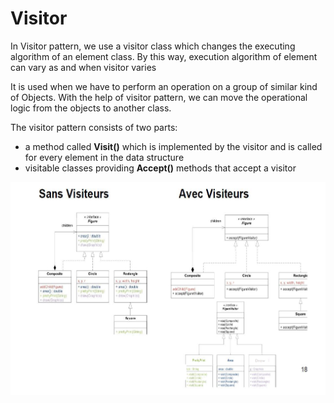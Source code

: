 # Visitor

In Visitor pattern, we use a visitor class which changes the executing algorithm of an element class. By this way, execution algorithm of element can vary as and when visitor varies

It is used when we have to perform an operation on a group of similar kind of Objects. With the help of visitor pattern, we can move the operational logic from the objects to another class.

The visitor pattern consists of two parts:

- a method called **Visit()** which is implemented by the visitor and is called for every element in the data structure
- visitable classes providing **Accept()** methods that accept a visitor

![Visitor%20b25e4702e0c44404ae1d3f56e2b47059/Untitled.png](Visitor%20b25e4702e0c44404ae1d3f56e2b47059/Untitled.png)